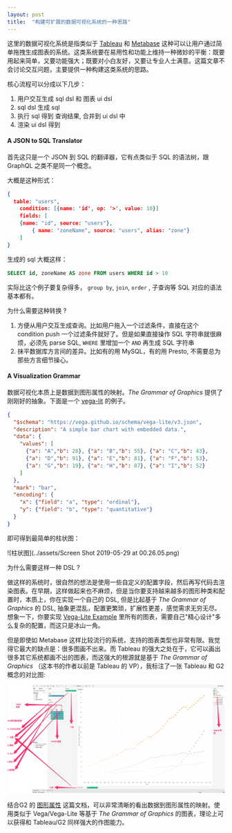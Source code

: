 ```yaml
---
layout: post
title:  "构建可扩展的数据可视化系统的一种思路"
---
```


这里的数据可视化系统是指类似于 [Tableau](https://www.tableau.com/) 和 [Metabase](https://github.com/metabase/metabase) 这种可以让用户通过简单拖拽生成图表的系统。这类系统要在易用性和功能上维持一种微妙的平衡：既要用起来简单，又要功能强大；既要对小白友好，又要让专业人士满意。这篇文章不会讨论交互问题，主要提供一种构建这类系统的思路。



核心流程可以分成以下几步：

1. 用户交互生成 sql dsl 和 图表 ui dsl
2. sql dsl 生成 sql
3. 执行 sql 得到 查询结果, 合并到 ui dsl 中
4. 渲染 ui dsl 得到



#### A  JSON to SQL Translator

首先这只是一个 JSON 到 SQL 的翻译器，它有点类似于 SQL 的语法树，跟 GraphQL 之类不是同一个概念。

大概是这种形式：

```json
{                                                                                      
  table: "users",
 	condition: [{name: 'id', op: '>', value: 10}]
	fields: [
  	{name: "id", source: "users"},
		{ name: "zoneName", source: "users", alias: "zone"}
	]
}
```

生成的 sql 大概这样：

```sql
SELECT id, zoneName AS zone FROM users WHERE id > 10
```

实际比这个例子要复杂得多， `group by`, `join`, `order` , 子查询等 SQL 对应的语法基本都有。

为什么需要这种转换 ?

1. 方便从用户交互生成查询。比如用户拖入一个过滤条件，直接在这个 condition push 一个过滤条件就好了。但是如果直接操作 SQL 字符串就很麻烦，必须先 parse SQL, `WHERE` 里增加一个 `AND` 再生成 SQL 字符串
2. 抹平数据库方言间的差异。比如有的用 MySQL，有的用 Presto, 不需要总为那些方言细节操心。

#### A Visualization Grammar

数据可视化本质上是数据到图形属性的映射。*The Grammar of Graphics* 提供了刚刚好的抽象。下面是一个 [vega-lit](https://vega.github.io/vega-lite/) 的例子。

```json
{
  "$schema": "https://vega.github.io/schema/vega-lite/v3.json",
  "description": "A simple bar chart with embedded data.",
  "data": {
    "values": [
      {"a": "A","b": 28}, {"a": "B","b": 55}, {"a": "C","b": 43},
      {"a": "D","b": 91}, {"a": "E","b": 81}, {"a": "F","b": 53},
      {"a": "G","b": 19}, {"a": "H","b": 87}, {"a": "I","b": 52}
    ]
  },
  "mark": "bar",
  "encoding": {
    "x": {"field": "a", "type": "ordinal"},
    "y": {"field": "b", "type": "quantitative"}
  }
}
```

即可得到最简单的柱状图：

![柱状图](../assets/Screen Shot 2019-05-29 at 00.26.05.png)

为什么需要这样一种 DSL ?

做这样的系统时，很自然的想法是使用一些自定义的配置字段，然后再写代码去渲染图表。在早期，这样做起来也不麻烦，但是当你要支持越来越多的图形种类和配置时，本质上，你在实现一个自己的 DSL, 但是比起基于 *The Grammar of Graphics*  的 DSL, 抽象更混乱，配置更繁琐，扩展性更差，感觉需求无穷无尽。想象一下，你要实现 [Vega-Lite Example](https://vega.github.io/vega-lite/examples/) 里所有的图表，需要自己"精心设计"多么复杂的配置，而这只是冰山一角。



但是即使如 Metabase 这样比较流行的系统，支持的图表类型也非常有限。我觉得它最大的缺点是：很多图画不出来。而 Tableau 的强大之处在于，它可以画出很多其它系统都画不出的图表，而这强大的根源就是基于 *The Grammar of Graphics* （这本书的作者以前是 Tableau 的 VP），我标注了一张 Tableau 和 G2 概念的对比图:

![tableau](../assets/tableau.png)



结合G2 的 [图形属性](https://www.yuque.com/antv/g2-docs/tutorial-attr#zvovgz) 这篇文档，可以非常清晰的看出数据到图形属性的映射。使用类似于 Vega/Vega-Lite 等基于 *The Grammar of Graphics* 的图表，理论上可以获得和 Tableau/G2 同样强大的作图能力。